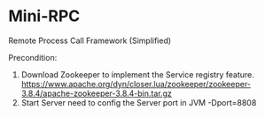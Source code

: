 # Mini-RPC
Remote Process Call Framework (Simplified)


Precondition:
1. Download Zookeeper to implement the Service registry feature.
    https://www.apache.org/dyn/closer.lua/zookeeper/zookeeper-3.8.4/apache-zookeeper-3.8.4-bin.tar.gz
2. Start Server need to config the Server port in JVM -Dport=8808